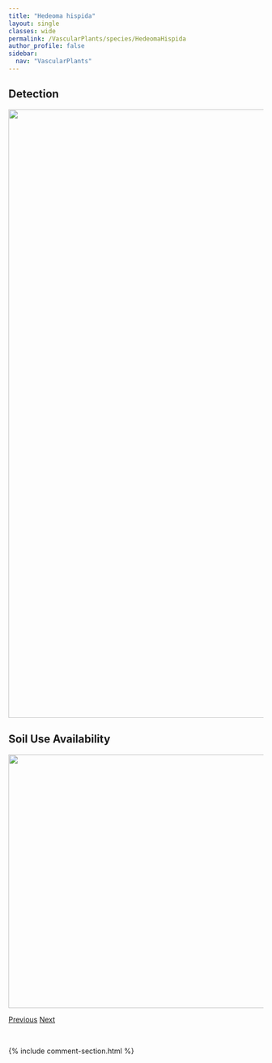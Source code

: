 ```yaml
---
title: "Hedeoma hispida"
layout: single
classes: wide
permalink: /VascularPlants/species/HedeomaHispida
author_profile: false
sidebar:
  nav: "VascularPlants"
---
```


<h2>Detection</h2>

<a href="https://drive.google.com/uc?export=view&id=1waVBM8JJSAJ-ayhwWcijejzrT6Od6yMA">
<img src="https://drive.google.com/uc?export=view&id=1waVBM8JJSAJ-ayhwWcijejzrT6Od6yMA" height = "1200" width = "800">
</a>


<h2>Soil Use Availability</h2>

<a href="https://drive.google.com/uc?export=view&id=1-KUH_HB7vBUv6tWnfCZISBCmBh75wrd9">
<img src="https://drive.google.com/uc?export=view&id=1-KUH_HB7vBUv6tWnfCZISBCmBh75wrd9" height = "500" width = "1000">
</a>


<a href="/DevelopmentWebsite/VascularPlants/species/HalerpestesCymbalaria" class="pagination--pager" title="Halerpestes cymbalaria">Previous</a> <a href="/DevelopmentWebsite/VascularPlants/species/Hedysarum" class="pagination--pager" title="Hedysarum">Next</a>

<p>&nbsp;</p>

{% include comment-section.html %}
